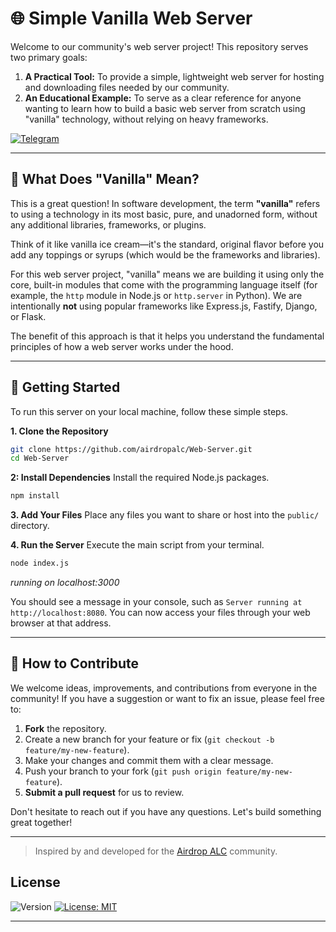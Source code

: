 # 🌐 Simple Vanilla Web Server

Welcome to our community's web server project! This repository serves two primary goals:

1.  **A Practical Tool:** To provide a simple, lightweight web server for hosting and downloading files needed by our community.
2.  **An Educational Example:** To serve as a clear reference for anyone wanting to learn how to build a basic web server from scratch using "vanilla" technology, without relying on heavy frameworks.

 [![Telegram](https://img.shields.io/badge/Community-Airdrop_ALC-26A5E4?style=for-the-badge&logo=telegram)](https://t.me/airdropalc/2779)


---

## 🍦 What Does "Vanilla" Mean?

This is a great question! In software development, the term **"vanilla"** refers to using a technology in its most basic, pure, and unadorned form, without any additional libraries, frameworks, or plugins.

Think of it like vanilla ice cream—it's the standard, original flavor before you add any toppings or syrups (which would be the frameworks and libraries).

For this web server project, "vanilla" means we are building it using only the core, built-in modules that come with the programming language itself (for example, the `http` module in Node.js or `http.server` in Python). We are intentionally **not** using popular frameworks like Express.js, Fastify, Django, or Flask.

The benefit of this approach is that it helps you understand the fundamental principles of how a web server works under the hood.

---

## 🚀 Getting Started

To run this server on your local machine, follow these simple steps.

**1. Clone the Repository**
```bash
git clone https://github.com/airdropalc/Web-Server.git
cd Web-Server
```

**2: Install Dependencies**
Install the required Node.js packages.
```bash
npm install
```

**3. Add Your Files**
Place any files you want to share or host into the `public/` directory.

**4. Run the Server**
Execute the main script from your terminal.
```bash
node index.js
```
*running on localhost:3000*

You should see a message in your console, such as `Server running at http://localhost:8080`. You can now access your files through your web browser at that address.

---

## 🤝 How to Contribute

We welcome ideas, improvements, and contributions from everyone in the community! If you have a suggestion or want to fix an issue, please feel free to:

1.  **Fork** the repository.
2.  Create a new branch for your feature or fix (`git checkout -b feature/my-new-feature`).
3.  Make your changes and commit them with a clear message.
4.  Push your branch to your fork (`git push origin feature/my-new-feature`).
5.  **Submit a pull request** for us to review.

Don't hesitate to reach out if you have any questions. Let's build something great together!

---
> Inspired by and developed for the [Airdrop ALC](https://t.me/airdropalc) community.

## License

![Version](https://img.shields.io/badge/version-1.1.0-blue)
[![License: MIT](https://img.shields.io/badge/License-MIT-yellow.svg)]()

---
